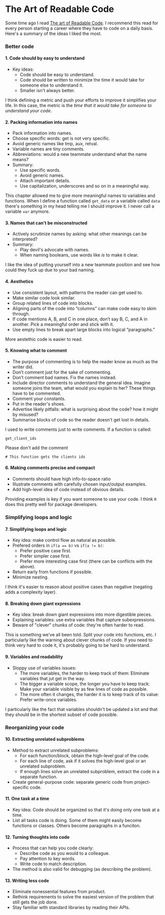 # The Art of Readable Code

Some time ago I read [The art of Readable Code](http://shop.oreilly.com/product/9780596802301.do). I recommend this read for every person starting a career where they have to code on a daily basis. Here's a summary of the ideas I liked the most.

### Better code

#### 1. Code should by easy to understand
* Key ideas:
  + Code should be easy to understand.
  + Code should be written to minimize the time it would take for someone else to understand it.
  + Smaller isn't always better.

I think defining a metric and push your efforts to improve it simplifies your life. In this case, the metric is the *time that it would take for someone to understand your code*. 

#### 2. Packing information into names
* Pack information into names.
* Choose specific words: get is not very specific.
* Avoid generic names like tmp, aux, retval.
* Variable names are tiny comments.
* Abbreviations: would a new teammate understand what the name means?
* Summary:
  + Use specific words.
  + Avoid generic names.
  + Attach important details.
  + Use capitalization, underscores and so on in a meaningful way.

This chapter allowed me to give more meaningful names to variables and functions.  When I define a function called `get_data` or a variable called `data` there's something in my head telling me I should improve it. I never call a variable `var` anymore.

#### 3. Names that can't be misconstructed
* Actively scrutinize names by asking: what other meanings can be interpreted?
* Summary:
  + Play devil's advocate with names.
  + When naming booleans, use words like *is* to make it clear.
  
I like the idea of putting yourself into a new teammate position and see how could they fuck up due to your bad naming.

#### 4. Aesthetics
* Use consistent layout, with patterns the reader can get used to.
* Make similar code look similar.
* Group related lines of code into blocks.
* Aligning parts of the code into “columns” can make code easy to skim through.
* If code mentions A, B, and C in one place, don’t say B, C, and A in another. Pick a meaningful order and stick with it.
* Use empty lines to break apart large blocks into logical “paragraphs.”

More aestethic code is easier to read.

#### 5. Knowing what to comment
* The purpose of commenting is to help the reader know as much as the writer did.
* Don’t comment just for the sake of commenting.
* Don’t comment bad names. Fix the names instead.
* Include director comments to understand the general idea. Imagine someone joins the team, what would you explain to her? These things have to be commented.
* Comment your constants.
* Put in the reader's shoes.
* Advertise likely pitfalls: what is surprising about the code? how it might by misused?
* Summarise blocks of code so the reader doesn't get lost in details.

I used to write comments just to write comments. If a function is called:

```get_client_ids```

Please don't add the comment 

```# This function gets the clients ids```

#### 6. Making comments precise and compact
* Comments should have high info-to-space ratio
* Illustrate comments with carefully chosen input/output examples.
* Add high-level idea of code instead of obvious details.

Providing examples is key if you want someone to use your code. I think `R` does this pretty well for package developers.

### Simplifying loops and logic

#### 7. Simplifying loops and logic
* Key idea: make control flow as natural as possible.
* Prefered orders in `if(a == b)` vs `if(a != b)`:
  + Prefer positive case first.
  + Prefer simpler case first.
  + Prefer more interesting case first (there can be conflicts with the above).
* Return early from functions if possible.
* Minimize nesting.

I think it's easier to reason about positive cases than negative (negating adds a complexity layer).

#### 8. Breaking down giant expressions
* Key idea: break down giant expressions into more digestible pieces.
* Explaining variables: use extra variables that capture subexpressions.
* Beware of "clever" chunks of code: they're often harder to read.

This is something we've all been told. Split your code into functions, etc. I particularly like the warning about clever chunks of code. If you need to think very hard to code it, it's probably going to be hard to understand.

#### 9. Variables and readability
* Sloppy use of variables issues:
  + The more variables, the harder to keep track of them: Eliminate variables that jut get in the way.
  + The bigger a variable scope, the longer you have to keep track: Make your variable visible by as few lines of code as possible.
  + The more often it changes, the harder it is to keep track of its value: Prefer write-once variables.
  
I particularly like the fact that variables shouldn't be updated a lot and that they should be in the shortest subset of code possible.
 
### Reorganizing your code

#### 10. Extracting unrelated subproblems
* Method to extract unrelated subproblems:
  + For each function/block, obtain the high-level goal of the code.
  + For each line of code, ask if it solves the high-level goal or an unrelated subproblem.
  + If enough lines solve an unrelated subproblem, extract the code in a separate function.
* Create general-purpose code: separate generic code from project-specific code.

#### 11. One task at a time
* Key idea: Code should be organized so that it's doing only one task at a time.
* List all tasks code is doing. Some of them might easily become functions or classes. Others become paragraphs in a funciton.

#### 12. Turning thoughts into code
* Process that can help you code clearly:
   + Describe code as you would to a colleague.
   + Pay attention to key words.
   + Write code to match description.
* The method is also valid for debugging (as describing the problem).

#### 13. Writing less code
* Eliminate nonessential features from product.
* Rethink requirements to solve the easiest version of the problem that still gets the job done.
* Stay familiar with standard libraries by reading their APIs.

